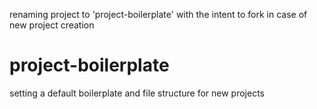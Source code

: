 renaming project to 'project-boilerplate' with the intent to fork in case of new project creation

# project-boilerplate

setting a default boilerplate and file structure for new projects
